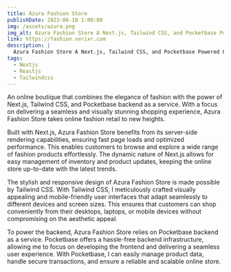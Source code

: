 ```yaml
---
title: Azura Fashion Store
publishDate: 2023-06-10 1:00:00
img: /assets/azura.png
img_alt: Azura Fashion Store A Next.js, Tailwind CSS, and Pocketbase Powered Online Boutique
link: https://fashion.verixr.com
description: |
  Azura Fashion Store A Next.js, Tailwind CSS, and Pocketbase Powered Online Boutique.
tags:
  - Nextjs
  - Reactjs
  - Tailwindcss
---
```



An online boutique that combines the elegance of fashion with the power of Next.js, Tailwind CSS, and Pocketbase backend as a service. With a focus on delivering a seamless and visually stunning shopping experience, Azura Fashion Store takes online fashion retail to new heights.

Built with Next.js, Azura Fashion Store benefits from its server-side rendering capabilities, ensuring fast page loads and optimized performance. This enables customers to browse and explore a wide range of fashion products effortlessly. The dynamic nature of Next.js allows for easy management of inventory and product updates, keeping the online store up-to-date with the latest trends.

The stylish and responsive design of Azura Fashion Store is made possible by Tailwind CSS. With Tailwind CSS, I meticulously crafted visually appealing and mobile-friendly user interfaces that adapt seamlessly to different devices and screen sizes. This ensures that customers can shop conveniently from their desktops, laptops, or mobile devices without compromising on the aesthetic appeal.

To power the backend, Azura Fashion Store relies on Pocketbase backend as a service. Pocketbase offers a hassle-free backend infrastructure, allowing me to focus on developing the frontend and delivering a seamless user experience. With Pocketbase, I can easily manage product data, handle secure transactions, and ensure a reliable and scalable online store.

